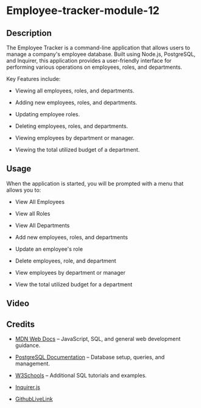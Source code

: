 # Employee-tracker-module-12

## Description

The Employee Tracker is a command-line application that allows users to manage a company's employee database. Built using Node.js, PostgreSQL, and Inquirer, this application provides a user-friendly interface for performing various operations on employees, roles, and departments.

Key Features include:

* Viewing all employees, roles, and departments.

* Adding new employees, roles, and departments.

* Updating employee roles.

* Deleting employees, roles, and departments.

* Viewing employees by department or manager.

* Viewing the total utilized budget of a department.

## Usage

When the application is started, you will be prompted with a menu that allows you to:

* View All Employees

* View all Roles

* View All Departments

* Add new employees, roles, and departments

* Update an employee's role

* Delete employees, role, and department

* View employees by department or manager

* View the total utilized budget for a department

## Video



## Credits

- [MDN Web Docs](https://developer.mozilla.org/) – JavaScript, SQL, and general web development guidance.

- [PostgreSQL Documentation](https://www.npmjs.com/package/pg) – Database setup, queries, and management.

- [W3Schools](https://www.w3schools.com/) – Additional SQL tutorials and examples.

- [Inquirer.js](https://www.npmjs.com/package/inquirer)


- [GithubLiveLink]()